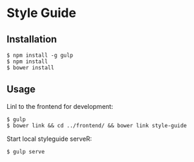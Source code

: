 # Style Guide

## Installation

    $ npm install -g gulp
    $ npm install
    $ bower install

## Usage

Linl to the frontend for development:

    $ gulp
    $ bower link && cd ../frontend/ && bower link style-guide

Start local styleguide serveR:

    $ gulp serve
